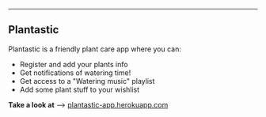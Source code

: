 -------------
Plantastic
----------


Plantastic is a friendly plant care app where you can:

- Register and add your plants info
- Get notifications of watering time!
- Get access to a "Watering music" playlist
- Add some plant stuff to your wishlist



**Take a look at** --> <a href="https://plantastic-app.herokuapp.com/home" target="_blank">plantastic-app.herokuapp.com</a>
